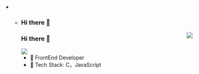 - - ### Hi there 👋
    <img align="right" src="https://github-readme-stats.vercel.app/api?username=tolerious&show_icons=true&icon_color=CE1D2D&text_color=718096&bg_color=ffffff&hide_title=true" />


    ### Hi there 👋

    <img src="https://profile-counter.glitch.me/tolerious/count.svg">

    - 🔭 FrontEnd Developer
    - 🌱 Tech Stack: C，JavaScript
